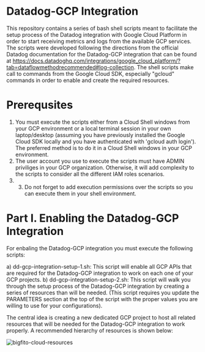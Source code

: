 # Datadog-GCP Integration

This repository contains a series of bash shell scripts meant to facilitate the setup process of the Datadog integration with Google Cloud Platform in order to start receiving metrics and logs from the available GCP services.  The scripts were developed following the directions from the official Datadog documentation for the Datadog-GCP integration that can be found at https://docs.datadoghq.com/integrations/google_cloud_platform/?tab=dataflowmethodrecommended#log-collection.  The shell scripts make call to commands from the Google Cloud SDK, especially "gcloud" commands in order to enable and create the required resources.

# Prerequsites

1) You must execute the scripts either from a Cloud Shell windows from your GCP environment or a local terminal session in your own laptop/desktop (assuming you have previously installed the Google Cloud SDK locally and you have authenticated with 'gcloud auth login').  The preferred method is to do it in a Cloud Shell windows in your GCP environment.
2) The user account you use to execute the scripts must have ADMIN priviliges in your GCP organization.  Otherwise, it will add complexity to the scripts to consider all the different IAM roles scenarios.
3) 3) Do not forget to add execution permissions over the scripts so you can execute them in your shell environment.

# Part I.  Enabling the Datadog-GCP Integration

For enbaling the Datadog-GCP integration you must execute the following scripts:

a) dd-gcp-integration-setup-1.sh: This script will enable all GCP APIs that are required for the Datadog-GCP integration to work on each one of your GCP projects.
b) dd-gcp-integration-setup-2.sh: This script will walk you through the setup process of the Datadog-GCP integration by creating a series of resources than will be needed.  (This script requires you update the PARAMETERS section at the top of the script with the proper values you are willing to use for your configurations).

The central idea is creating a new dedicated GCP project to host all related resources that will be needed for the Datadog-GCP integration to work properly.  A recommended hierarchy of resources is shown below:

![bigfito-cloud-resources](https://github.com/user-attachments/assets/36e8df9e-e44e-4ab9-ba6c-2e08a0ed051b)
